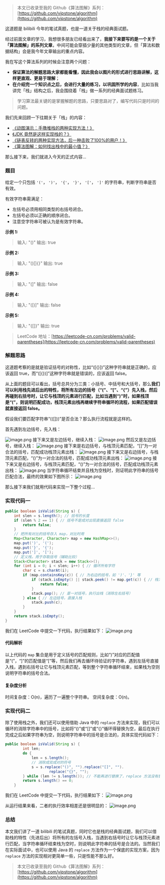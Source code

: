 
> 本文已收录至我的 Github《算法图解》系列：[https://github.com/vipstone/algorithm](https://github.com/vipstone/algorithm)



这道题是 bilibili 今年的笔试真题，也是一道关于栈的经典面试题。


经过前面文章的学习，我想很多朋友已经看出来了，**我接下来要写的是一个关于「算法图解」的系列文章**，中间可能会穿插少量的其他类型的文章，但「算法和数据结构」会是我今年文章输出的重点内容。


我在写这个算法系列的时候会注意两个问题：

- **保证算法的解题思路大家都能看懂，因此我会以图片的形式进行思路讲解，这样更直观、更易于理解**；
- **在介绍完一个知识点之后，会进行大量的练习，以巩固所学的内容**，比如当我讲完「栈」结构之后，我会围绕着「栈」做一系列的经典面试题练习。



> 学习算法最关键的是掌握解题的思路，只要思路对了，编写代码只是时间的问题。



我们先来回顾一下往期关于「栈」的内容：

- [《动图演示：手撸堆栈的两种实现方法！》](https://mp.weixin.qq.com/s/HkDnPxuOAT3GmbMgMmIAgg)
- [《JDK 竟然是这样实现栈的？》](https://mp.weixin.qq.com/s/ztEiJGa9MCeGBMpYzSfkUg)
- [《链表反转的两种实现方法，后一种击败了100%的用户！》](https://mp.weixin.qq.com/s/-t3zGkByxvNUiEIVxPnydA)
- [《算法图解：如何找出栈中的最小值？》](https://mp.weixin.qq.com/s/afz5sOMM0UITrkgakN7jGA)



那么接下来，我们就进入今天的正式内容...


### 题目
给定一个只包括 `'('`， `')'`， `'{'`， `'}'`， `'['`， `']'` 的字符串，判断字符串是否有效。


有效字符串需满足：

- 左括号必须用相同类型的右括号闭合。
- 左括号必须以正确的顺序闭合。
- 注意空字符串可被认为是有效字符串。



**示例 1:**
> 输入: "()"
> 输出: true



**示例 2:**
> 输入: "()[]{}"
> 输出: true



**示例 3:**
> 输入: "(]"
> 输出: false



**示例 4:**
> 输入: "([)]"
> 输出: false



**示例 5:**
> 输入: "{[]}"
> 输出: true



> LeetCode 地址：[https://leetcode-cn.com/problems/valid-parentheses](https://leetcode-cn.com/problems/valid-parentheses)



### 解题思路
这道题考察的是就是验证括号的对称性，比如“([{}])”这种字符串就是正确的，应该返回 true，而“([{})]”这种字符串就是错误的，应该返回 false。


从上面的题目可以看出，括号总共分为三类：小括号、中括号和大括号，那么**我们可以利用栈先进后出的特性，将所有左边的括号（“(”、“[”、“{”）先入栈，然后再碰到右括号时，让它与栈顶的元素进行匹配，比如当遇到“)”时，如果栈顶是“(”，则说明匹配成功，栈顶元素出栈再继续字符串循环的流程，如果匹配错误就直接返回 false。**

假设我们要匹配字符串“(([]))”是否合法？那么执行流程就是这样的。


首先遇到左边括号，先入栈：


![image.png](https://pic.leetcode-cn.com/1603281479-ZkKMRA-file_1603281479659)
接下来又是左边括号，继续入栈：
![image.png](https://pic.leetcode-cn.com/1603281479-ALFHaP-file_1603281479671)
然后又是左边括号，继续入栈：
![image.png](https://pic.leetcode-cn.com/1603281479-OrLFSi-file_1603281479672)
接下来是右边括号，与栈顶元素匹配，“[]”为一对合法的括号，匹配成功栈顶元素出栈：
![image.png](https://pic.leetcode-cn.com/1603281479-PmhpRP-file_1603281479670)
接下来又是右边括号，与栈顶元素匹配，“()”为一对合法的括号，匹配成功栈顶元素出栈：
![image.png](https://pic.leetcode-cn.com/1603281479-iMpuKE-file_1603281479674)
接下来又是右边括号，与栈顶元素匹配，“()”为一对合法的括号，匹配成功栈顶元素出栈：
![image.png](https://pic.leetcode-cn.com/1603281479-aODPgv-file_1603281479676)
当字符串循环结束并且栈为空栈时，则证明此字符串的括号匹配合法，最终的效果如下图所示：
![image.png](https://pic.leetcode-cn.com/1603281479-OklTRP-file_1603281479677)


那么接下来我们就用代码来实现一下整个过程...


### 实现代码一
```java
public boolean isValid(String s) {
    int slen = s.length(); // 括号的长度
    if (slen % 2 == 1) { // 括号不是成对出现直接返回 false
        return false;
    }
    // 把所有对比的括号存入 map，对比时用
    Map<Character, Character> map = new HashMap<>();
    map.put(')', '(');
    map.put('}', '{');
    map.put(']', '[');
    // 定义栈，用于存取括号（辅助比较）
    Stack<Character> stack = new Stack<>();
    for (int i = 0; i < slen; i++) { // 循环所有字符
        char c = s.charAt(i);
        if (map.containsKey(c)) { // 为右边的括号，如 ')'、'}' 等
            if (stack.isEmpty() || stack.peek() != map.get(c)) { // 栈为空或括号不匹配
                return false;
            }
            stack.pop(); // 是一对括号，执行出栈（消除左右括号）
        } else { // 左边括号，直接入栈
            stack.push(c);
        }
    }
    return stack.isEmpty();
}
```
我们在 LeetCode 中提交一下代码，执行结果如下：
![image.png](https://pic.leetcode-cn.com/1603281479-FOwPLO-file_1603281479679)


#### 代码解析
以上代码的 `map` 集合是用于定义括号的匹配规则，比如“)”对应的匹配值是“(”，“]”的匹配值是“[”等，然后我们再去循环待验证的字符串，遇到左括号直接入栈，遇到右括号让它与栈顶元素匹配，等到整个字符串循环结束，如果栈为空则说明字符串的括号合法。


#### 复杂度分析
时间复杂度：O(n)，遍历了一遍整个字符串。
空间复杂度：O(n)。


### 实现代码二
除了使用栈之外，我们还可以使用借助 Java 中的 `replace` 方法来实现，我们可以循环的消除字符串中的括号，比如将“()”或“[]”或“{}”循环得替换为空，最后在执行完成之后如果字符串为空，则说明字符串中的括号是合法的，具体实现代码如下：
```java
public boolean isValid(String s) {
        int len;
        do {
            len = s.length();
            // 消除成双成对的符号
            s = s.replace("()", "").replace("[]", "").
                    replace("{}", "");
        } while (len != s.length()); // 不能再进行替换了，replace 方法没有替换任何字符
        return s.length() == 0;
    }
```


我们在 LeetCode 中提交一下代码，执行结果如下：
![image.png](https://pic.leetcode-cn.com/1603281479-EYMKPZ-file_1603281479680)


从运行结果来看，二者的执行效率相差还是很明显的：
![image.png](https://pic.leetcode-cn.com/1603281479-QQklxA-file_1603281479682)


### 总结
本文我们讲了一道 bilibili 的笔试真题，同时它也是栈的经典面试题，我们可以借助栈的特性（先进后出）将所有的左括号入栈，当遇到右括号时让它与栈顶元素进行匹配，当字符串循环结束栈为空时，则说明此字符串的括号是合法的。当然我们在实际面试中，也可以使用 Java 的 `replace` 方法作为一个保底的实现方案，因为 `replace` 方法的实现相对更简单一些，只是性能不那么好。

>

> 本文已收录至我的 Github《算法图解》系列：[https://github.com/vipstone/algorithm](https://github.com/vipstone/algorithm)